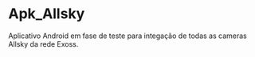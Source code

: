 # Apk_Allsky

Aplicativo Android em fase de teste para integação de todas as cameras Allsky da rede Exoss.

